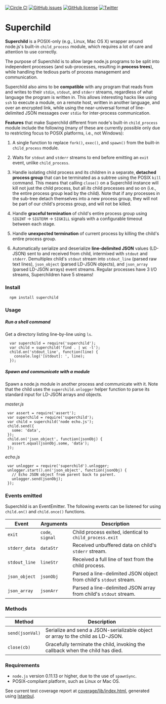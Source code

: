 
[![Circle CI](https://circleci.com/gh/mayanklahiri/node-superchild.svg?style=svg)](https://circleci.com/gh/mayanklahiri/node-superchild)
[![GitHub issues](https://img.shields.io/github/issues/mayanklahiri/node-superchild.svg)](https://github.com/mayanklahiri/node-superchild/issues)
[![GitHub license](https://img.shields.io/badge/license-MIT-blue.svg)](https://raw.githubusercontent.com/mayanklahiri/node-superchild/master/LICENSE)
[![Twitter](https://img.shields.io/twitter/url/https/github.com/mayanklahiri/node-superchild.svg?style=social)](https://twitter.com/intent/tweet?text=Wow:&url=%5Bobject%20Object%5D)

# Superchild

**Superchild** is a POSIX-only (e.g., Linux, Mac OS X) wrapper around
node.js's built-in `child_process` module, which requires a lot of
care and attention to use correctly.

The purpose of Superchild is to allow large node.js programs
to be split into independent processes (and sub-processes, resulting
in **process trees**), while handling the tedious parts of process
management and communication.

Superchild also aims to be **compatible** with any program
that reads from and writes to their `stdin`, `stdout`, and `stderr`
streams, regardless of what language the program is written in.
This allows interesting hacks like using `ssh` to execute a
module, on a remote host, written in another language, and over an
encrypted link, while using the near-universal format of line-delimited
JSON messages over `stdio` for inter-process communication.

**Features** that make Superchild different from node's built-in
`child_process` module include the following (many of these
are currently possible only due to restricting focus to POSIX
platforms, i.e., not Windows):

  1. A single function to replace `fork()`, `exec()`,
     and `spawn()` from the built-in `child_process` module.

  2. Waits for `stdout` and `stderr` streams to end before
     emitting an `exit` event, unlike `child_process`.

  3. Handle isolating child process and its children in a
     separate, __detached process group__ that can be terminated
     as a subtree using the POSIX `kill` command. This means
     that calling `close()` on a Superchild instance will kill
     not just the child process, but all _its_ child processes
     and so on (i.e., the entire process group lead by the child).
     Note that if any processes in the sub-tree detach themselves
     into a new process group, they will not be part of our
     child's process group, and will not be killed.

  4. Handle __graceful termination__ of child's entire process group
     using `SIGINT` -> `SIGTERM` -> `SIGKILL` signals with a
     configurable timeout between each stage.

  5. Handle __unexpected termination__ of current process by killing
     the child's entire process group.

  6. Automatically serialize and deserialize __line-delimited JSON__
     values (LD-JSON) sent to and received from child, intermixed
     with `stdout` and `stderr`. Demultiplex child's `stdout`
     stream into `stdout_line` (parsed raw text lines), `json_object`
     (parsed LD-JSON objects), and `json_array` (parsed LD-JSON
     arrays) event streams. Regular processes have 3 I/O streams,
     Superchildren have 5 streams!

### Install

      npm install superchild

### Usage

##### Run a shell command

Get a directory listing line-by-line using `ls`.

      var superchild = require('superchild');
      var child = superchild('find . | wc -l');
      child.on('stdout_line', function(line) {
        console.log('[stdout]: ', line);
      });

##### Spawn and communicate with a module

Spawn a node.js module in another process and communicate with it.
Note that the child uses the `superchild.unlogger` helper function
to parse its standard input for LD-JSON arrays and objects.

_master.js_

     var assert = require('assert');
     var superchild = require('superchild');
     var child = superchild('node echo.js');
     child.send({
       some: 'data',
     });
     child.on('json_object', function(jsonObj) {
       assert.equal(jsonObj.some, 'data');
     });

_echo.js_

     var unlogger = require('superchild').unlogger;
     unlogger.start().on('json_object', function(jsonObj) {
       // Echo JSON object from parent back to parent.
       unlogger.send(jsonObj);
     });


### Events emitted

Superchild is an EventEmitter. The following events can be listened for
using `child.on()` and `child.once()` functions.

| Event          | Arguments                | Description                                             |
| ---------------| -------------------------|---------------------------------------------------------|
| `exit`         | `code`, `signal`         | Child process exited, identical to `child_process.exit` |
| `stderr_data`  | `dataStr`                | Received unbuffered data on child's `stderr` stream.    |
| `stdout_line`  | `lineStr`                | Received a full line of text from the child process.    |
| `json_object`  | `jsonObj`                | Parsed a line-delimited JSON object from child's `stdout` stream. |
| `json_array`   | `jsonArr`                | Parsed a line-delimited JSON array from child's `stdout` stream.  |

### Methods

| Method          | Description                                                                    |
| ----------------| -------------------------------------------------------------------------------|
| `send(jsonVal)` | Serialize and send a JSON-serializable object or array to the child as LD-JSON.|
| `close(cb)`     | Gracefully terminate the child, invoking the callback when the child has died. |

### Requirements

  * `node.js` version 0.11.13 or higher, due to the use of `spawnSync`.
  * POSIX-compliant platform, such as Linux or Mac OS.


See current test coverage report at [coverage/lib/index.html](http://mayanklahiri.github.io/node-superchild/coverage/lib/index.html),
generated using [Istanbul](https://github.com/gotwarlost/istanbul).

